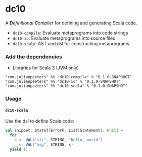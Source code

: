 # dc10
A ***D**efinitional* ***C**ompiler* for defining and generating Scala code.
 - `dc10-compile`: Evaluate metaprograms into code strings
 - `dc10-io`: Evaluate metaprograms into source files
 - `dc10-scala`: AST and dsl for constructing metaprograms

### Add the dependencies
 - Libraries for Scala 3 (JVM only)

```
"com.julianpeeters" %% "dc10-compile" % "0.1.0-SNAPSHOT"
"com.julianpeeters" %% "dc10-io" % "0.1.0-SNAPSHOT"
"com.julianpeeters" %% "dc10-scala" % "0.1.0-SNAPSHOT"
```

### Usage

#### `dc10-scala`

Use the dsl to define Scala code:

```scala
val snippet: StateT[ErrorF, List[Statement], Unit] = 
  for
    s <- VAL("str", STRING, "hello, world")
    _ <- VAL("msg", STRING, s)
  yield ()
```
